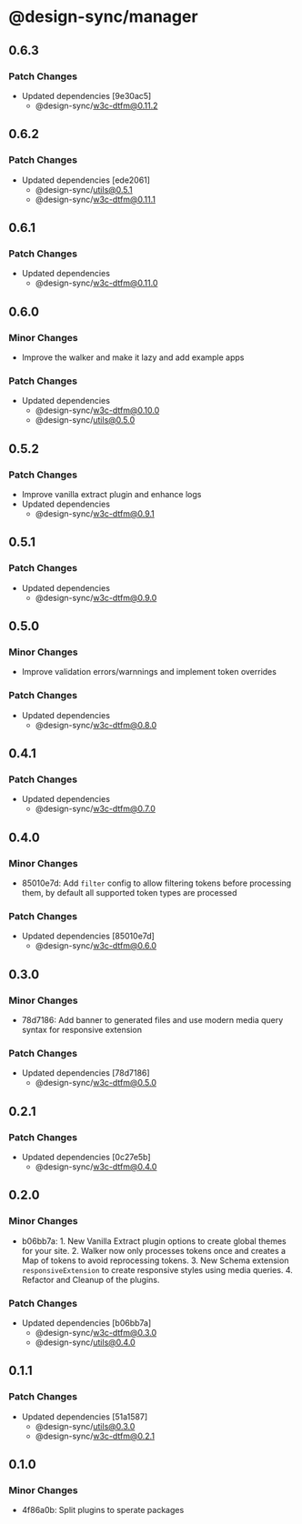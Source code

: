 # @design-sync/manager

## 0.6.3

### Patch Changes

- Updated dependencies [9e30ac5]
  - @design-sync/w3c-dtfm@0.11.2

## 0.6.2

### Patch Changes

- Updated dependencies [ede2061]
  - @design-sync/utils@0.5.1
  - @design-sync/w3c-dtfm@0.11.1

## 0.6.1

### Patch Changes

- Updated dependencies
  - @design-sync/w3c-dtfm@0.11.0

## 0.6.0

### Minor Changes

- Improve the walker and make it lazy and add example apps

### Patch Changes

- Updated dependencies
  - @design-sync/w3c-dtfm@0.10.0
  - @design-sync/utils@0.5.0

## 0.5.2

### Patch Changes

- Improve vanilla extract plugin and enhance logs
- Updated dependencies
  - @design-sync/w3c-dtfm@0.9.1

## 0.5.1

### Patch Changes

- Updated dependencies
  - @design-sync/w3c-dtfm@0.9.0

## 0.5.0

### Minor Changes

- Improve validation errors/warnnings and implement token overrides

### Patch Changes

- Updated dependencies
  - @design-sync/w3c-dtfm@0.8.0

## 0.4.1

### Patch Changes

- Updated dependencies
  - @design-sync/w3c-dtfm@0.7.0

## 0.4.0

### Minor Changes

- 85010e7d: Add `filter` config to allow filtering tokens before processing them, by default all supported token types are processed

### Patch Changes

- Updated dependencies [85010e7d]
  - @design-sync/w3c-dtfm@0.6.0

## 0.3.0

### Minor Changes

- 78d7186: Add banner to generated files and use modern media query syntax for responsive extension

### Patch Changes

- Updated dependencies [78d7186]
  - @design-sync/w3c-dtfm@0.5.0

## 0.2.1

### Patch Changes

- Updated dependencies [0c27e5b]
  - @design-sync/w3c-dtfm@0.4.0

## 0.2.0

### Minor Changes

- b06bb7a: 1. New Vanilla Extract plugin options to create global themes for your site. 2. Walker now only processes tokens once and creates a Map of tokens to avoid reprocessing tokens. 3. New Schema extension `responsiveExtension` to create responsive styles using media queries. 4. Refactor and Cleanup of the plugins.

### Patch Changes

- Updated dependencies [b06bb7a]
  - @design-sync/w3c-dtfm@0.3.0
  - @design-sync/utils@0.4.0

## 0.1.1

### Patch Changes

- Updated dependencies [51a1587]
  - @design-sync/utils@0.3.0
  - @design-sync/w3c-dtfm@0.2.1

## 0.1.0

### Minor Changes

- 4f86a0b: Split plugins to sperate packages

